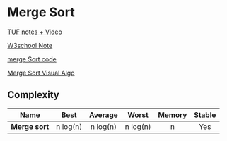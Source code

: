 # Merge Sort

[TUF notes + Video](https://takeuforward.org/data-structure/merge-sort-algorithm/)

[W3school Note](https://www.w3schools.com/dsa/dsa_algo_mergesort.php)

[merge Sort code](mergesort.js)

[Merge Sort Visual Algo](https://visualgo.net/en/sorting)

## Complexity

| Name                  | Best            | Average             | Worst               | Memory    | Stable    |
| --------------------- | :-------------: | :-----------------: | :-----------------: | :-------: | :-------: |
| **Merge sort**        | n&nbsp;log(n)   | n&nbsp;log(n)       | n&nbsp;log(n)       | n         | Yes       |
